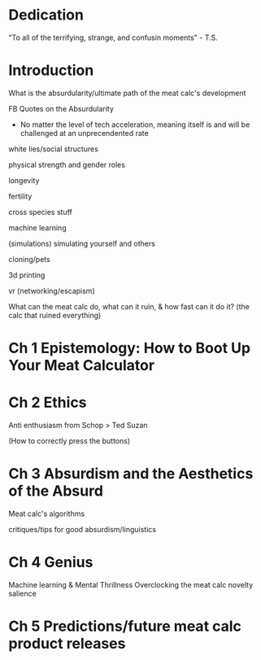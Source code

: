 # Dedication

"To all of the terrifying, strange, and confusin moments" - T.S.

# Introduction
What is the absurdularity/ultimate path of the meat calc's development

FB Quotes on the Absurdularity

* No matter the level of tech acceleration, meaning itself is and will be challenged at an unprecendented rate

white lies/social structures

physical strength and gender roles

longevity

fertility

cross species stuff

machine learning

(simulations) simulating yourself and others

cloning/pets

3d printing

vr (networking/escapism)

What can the meat calc do, what can it ruin, & how fast can it do it? (the calc that ruined everything)


# Ch 1 Epistemology: How to Boot Up Your Meat Calculator

# Ch 2 Ethics

Anti enthusiasm
from Schop > Ted Suzan

(How to correctly press the buttons)

# Ch 3 Absurdism and the Aesthetics of the Absurd

Meat calc's algorithms

critiques/tips for good absurdism/linguistics

# Ch 4 Genius

Machine learning & Mental Thrillness
Overclocking the meat calc
novelty
salience

# Ch 5 Predictions/future meat calc product releases

